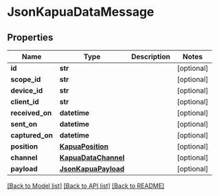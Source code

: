 # JsonKapuaDataMessage

## Properties
Name | Type | Description | Notes
------------ | ------------- | ------------- | -------------
**id** | **str** |  | [optional] 
**scope_id** | **str** |  | [optional] 
**device_id** | **str** |  | [optional] 
**client_id** | **str** |  | [optional] 
**received_on** | **datetime** |  | [optional] 
**sent_on** | **datetime** |  | [optional] 
**captured_on** | **datetime** |  | [optional] 
**position** | [**KapuaPosition**](KapuaPosition.md) |  | [optional] 
**channel** | [**KapuaDataChannel**](KapuaDataChannel.md) |  | [optional] 
**payload** | [**JsonKapuaPayload**](JsonKapuaPayload.md) |  | [optional] 

[[Back to Model list]](../README.md#documentation-for-models) [[Back to API list]](../README.md#documentation-for-api-endpoints) [[Back to README]](../README.md)


